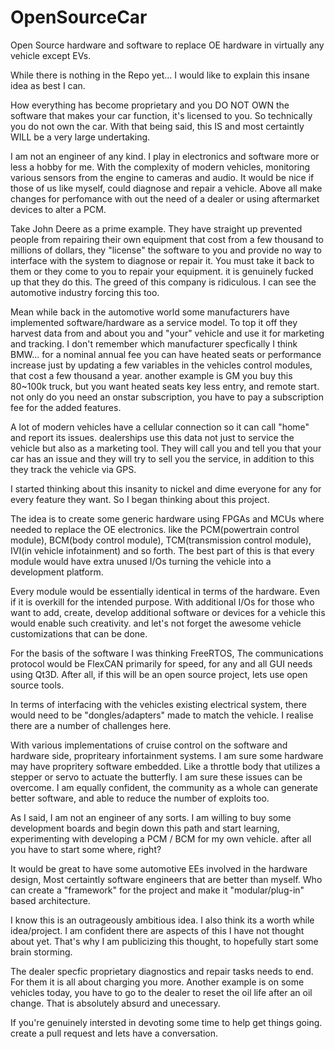 # OpenSourceCar
Open Source hardware and software to replace OE hardware in virtually any vehicle except EVs.

While there is nothing in the Repo yet... I would like to explain this insane idea as best I can.

How everything has become proprietary and you DO NOT OWN the software that makes your car function, it's licensed to you. So technically you do not own the car. With that being said, this IS and most certaintly WILL be a very large undertaking.

I am not an engineer of any kind. I play in electronics and software more or less a hobby for me. With the complexity of modern vehicles, monitoring various sensors from the engine to cameras and audio. It would be nice if those of us like myself, could diagnose and repair a vehicle. Above all make changes for perfomance with out the need of a dealer or using aftermarket devices to alter a PCM. 

Take John Deere as a prime example. They have straight up prevented people from repairing their own equipment that cost from a few thousand to millions of dollars, they "license" the software to you and provide no way to interface with the system to diagnose or repair it. You must take it back to them or they come to you to repair your equipment. it is genuinely fucked up that they do this. The greed of this company is ridiculous. I can see the automotive industry forcing this too.

Mean while back in the automotive world some manufacturers have implemented software/hardware as a service model. To top it off they harvest data from and about you and "your" vehicle and use it for marketing and tracking. I don't remember which manufacturer specfically I think BMW... for a nominal annual fee you can have heated seats or performance increase just by updating a few variables in the vehicles control modules, that cost a few thousand a year. another example is GM you buy this 80~100k truck, but you want heated seats key less entry, and remote start. not only do you need an onstar subscription, you have to pay a subscription fee for the added features.

A lot of modern vehicles have a cellular connection so it can call "home" and report its issues. dealerships use this data not just to service the vehicle but also as a marketing tool. They will call you and tell you that your car has an issue and they will try to sell you the service, in addition to this they track the vehicle via GPS.

I started thinking about this insanity to nickel and dime everyone for any for every feature they want. So I began thinking about this project.

The idea is to create some generic hardware using FPGAs and MCUs where needed to replace the OE electronics. like the PCM(powertrain control module), BCM(body control module), TCM(transmission control module), IVI(in vehicle infotainment) and so forth. The best part of this is that every module would have extra unused I/Os turning the vehicle into a development platform.

Every module would be essentially identical in terms of the hardware. Even if it is overkill for the intended purpose. With additional I/Os for those who want to add, create, develop additional software or devices for a vehicle this would enable such creativity. and let's not forget the awesome vehicle customizations that can be done.

For the basis of the software I was thinking FreeRTOS, The communications protocol would be FlexCAN primarily for speed, for any and all GUI needs using Qt3D. After all, if this will be an open source project, lets use open source tools.

In terms of interfacing with the vehicles existing electrical system, there would need to be "dongles/adapters" made to match the vehicle. I realise there are a number of challenges here. 

With various implementations of cruise control on the software and hardware side, propriteary infortainment systems. I am sure some hardware may have propritery software embedded. Like a throttle body that utilizes a stepper or servo to actuate the butterfly. I am sure these issues can be overcome. I am equally confident, the community as a whole can generate better software, and able to reduce the number of exploits too.

As I said, I am not an engineer of any sorts. I am willing to buy some development boards and begin down this path and start learning, experimenting with developing a PCM / BCM for my own vehicle. after all you have to start some where, right?

It would be great to have some automotive EEs involved in the hardware design, Most certaintly software engineers that are better than myself. Who can create a "framework" for the project and make it "modular/plug-in" based architecture.

I know this is an outrageously ambitious idea. I also think its a worth while idea/project. I am confident there are aspects of this I have not thought about yet. That's why I am publicizing this thought, to hopefully start some brain storming.

The dealer specfic proprietary diagnostics and repair tasks needs to end. For them it is all about charging you more. Another example is on some vehicles today, you have to go to the dealer to reset the oil life after an oil change. That is absolutely absurd and unecessary.

If you're genuinely intersted in devoting some time to help get things going. create a pull request and lets have a conversation.
